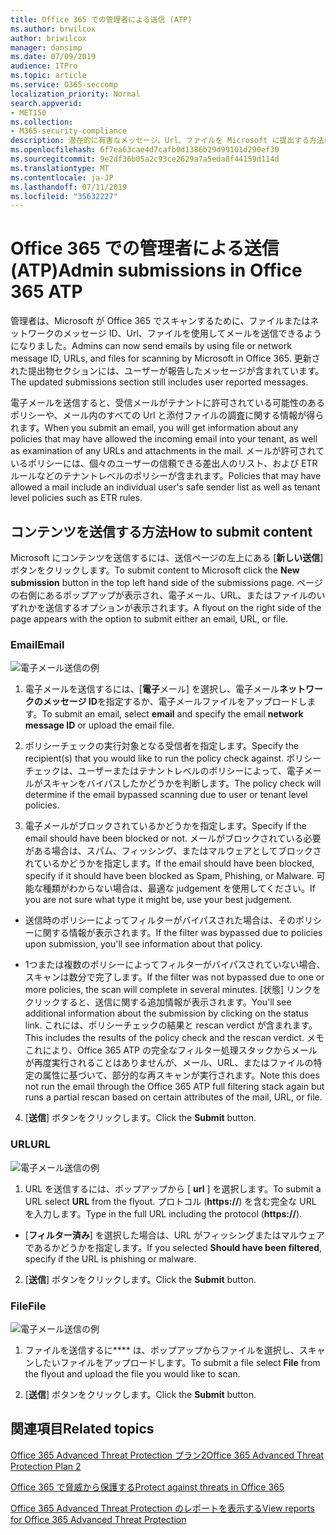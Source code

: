```yaml
---
title: Office 365 での管理者による送信 (ATP)
ms.author: brwilcox
author: briwilcox
manager: dansimp
ms.date: 07/09/2019
audience: ITPro
ms.topic: article
ms.service: O365-seccomp
localization_priority: Normal
search.appverid:
- MET150
ms.collection:
- M365-security-compliance
description: 潜在的に有害なメッセージ、Url、ファイルを Microsoft に提出する方法について説明します。
ms.openlocfilehash: 6f7ea63cae4d7cafb0d1386b29d99101d290ef30
ms.sourcegitcommit: 9e2df36b05a2c93ce2629a7a5eda8f44159d114d
ms.translationtype: MT
ms.contentlocale: ja-JP
ms.lasthandoff: 07/11/2019
ms.locfileid: "35632227"
---
```

# <a name="admin-submissions-in-office-365-atp"></a><span data-ttu-id="5acb2-103">Office 365 での管理者による送信 (ATP)</span><span class="sxs-lookup"><span data-stu-id="5acb2-103">Admin submissions in Office 365 ATP</span></span>

<span data-ttu-id="5acb2-104">管理者は、Microsoft が Office 365 でスキャンするために、ファイルまたはネットワークのメッセージ ID、Url、ファイルを使用してメールを送信できるようになりました。</span><span class="sxs-lookup"><span data-stu-id="5acb2-104">Admins can now send emails by using file or network message ID, URLs, and files for scanning by Microsoft in Office 365.</span></span> <span data-ttu-id="5acb2-105">更新された提出物セクションには、ユーザーが報告したメッセージが含まれています。</span><span class="sxs-lookup"><span data-stu-id="5acb2-105">The updated submissions section still includes user reported messages.</span></span> 

<span data-ttu-id="5acb2-106">電子メールを送信すると、受信メールがテナントに許可されている可能性のあるポリシーや、メール内のすべての Url と添付ファイルの調査に関する情報が得られます。</span><span class="sxs-lookup"><span data-stu-id="5acb2-106">When you submit an email, you will get information about any policies that may have allowed the incoming email into your tenant, as well as examination of any URLs and attachments in the mail.</span></span> <span data-ttu-id="5acb2-107">メールが許可されているポリシーには、個々のユーザーの信頼できる差出人のリスト、および ETR ルールなどのテナントレベルのポリシーが含まれます。</span><span class="sxs-lookup"><span data-stu-id="5acb2-107">Policies that may have allowed a mail include an individual user's safe sender list as well as tenant level policies such as ETR rules.</span></span> 


## <a name="how-to-submit-content"></a><span data-ttu-id="5acb2-108">コンテンツを送信する方法</span><span class="sxs-lookup"><span data-stu-id="5acb2-108">How to submit content</span></span>

<span data-ttu-id="5acb2-109">Microsoft にコンテンツを送信するには、送信ページの左上にある [**新しい送信**] ボタンをクリックします。</span><span class="sxs-lookup"><span data-stu-id="5acb2-109">To submit content to Microsoft click the **New submission** button in the top left hand side of the submissions page.</span></span> <span data-ttu-id="5acb2-110">ページの右側にあるポップアップが表示され、電子メール、URL、またはファイルのいずれかを送信するオプションが表示されます。</span><span class="sxs-lookup"><span data-stu-id="5acb2-110">A flyout on the right side of the page appears with the option to submit either an email, URL, or file.</span></span> 

### <a name="email"></a><span data-ttu-id="5acb2-111">Email</span><span class="sxs-lookup"><span data-stu-id="5acb2-111">Email</span></span>
![電子メール送信の例](media/submission-flyout-email.PNG)
1. <span data-ttu-id="5acb2-113">電子メールを送信するには、[**電子**メール] を選択し、電子メール**ネットワークのメッセージ ID**を指定するか、電子メールファイルをアップロードします。</span><span class="sxs-lookup"><span data-stu-id="5acb2-113">To submit an email, select **email** and specify the email **network message ID** or upload the email file.</span></span> 

2. <span data-ttu-id="5acb2-114">ポリシーチェックの実行対象となる受信者を指定します。</span><span class="sxs-lookup"><span data-stu-id="5acb2-114">Specify the recipient(s) that you would like to run the policy check against.</span></span> <span data-ttu-id="5acb2-115">ポリシーチェックは、ユーザーまたはテナントレベルのポリシーによって、電子メールがスキャンをバイパスしたかどうかを判断します。</span><span class="sxs-lookup"><span data-stu-id="5acb2-115">The policy check will determine if the email bypassed scanning due to user or tenant level policies.</span></span> 

3. <span data-ttu-id="5acb2-116">電子メールがブロックされているかどうかを指定します。</span><span class="sxs-lookup"><span data-stu-id="5acb2-116">Specify if the email should have been blocked or not.</span></span> <span data-ttu-id="5acb2-117">メールがブロックされている必要がある場合は、スパム、フィッシング、またはマルウェアとしてブロックされているかどうかを指定します。</span><span class="sxs-lookup"><span data-stu-id="5acb2-117">If the email should have been blocked, specify if it should have been blocked as Spam, Phishing, or Malware.</span></span> <span data-ttu-id="5acb2-118">可能な種類がわからない場合は、最適な judgement を使用してください。</span><span class="sxs-lookup"><span data-stu-id="5acb2-118">If you are not sure what type it might be, use your best judgement.</span></span>  

* <span data-ttu-id="5acb2-119">送信時のポリシーによってフィルターがバイパスされた場合は、そのポリシーに関する情報が表示されます。</span><span class="sxs-lookup"><span data-stu-id="5acb2-119">If the filter was bypassed due to policies upon submission, you'll see information about that policy.</span></span>

* <span data-ttu-id="5acb2-120">1つまたは複数のポリシーによってフィルターがバイパスされていない場合、スキャンは数分で完了します。</span><span class="sxs-lookup"><span data-stu-id="5acb2-120">If the filter was not bypassed due to one or more policies, the scan will complete in several minutes.</span></span> <span data-ttu-id="5acb2-121">[状態] リンクをクリックすると、送信に関する追加情報が表示されます。</span><span class="sxs-lookup"><span data-stu-id="5acb2-121">You'll see additional information about the submission by clicking on the status link.</span></span> <span data-ttu-id="5acb2-122">これには、ポリシーチェックの結果と rescan verdict が含まれます。</span><span class="sxs-lookup"><span data-stu-id="5acb2-122">This includes the results of the policy check and the rescan verdict.</span></span> <span data-ttu-id="5acb2-123">メモこれにより、Office 365 ATP の完全なフィルター処理スタックからメールが再度実行されることはありませんが、メール、URL、またはファイルの特定の属性に基づいて、部分的な再スキャンが実行されます。</span><span class="sxs-lookup"><span data-stu-id="5acb2-123">Note this does not run the email through the Office 365 ATP full filtering stack again but runs a partial rescan based on certain attributes of the mail, URL, or file.</span></span> 

4. <span data-ttu-id="5acb2-124">[**送信**] ボタンをクリックします。</span><span class="sxs-lookup"><span data-stu-id="5acb2-124">Click the **Submit** button.</span></span>

### <a name="url"></a><span data-ttu-id="5acb2-125">URL</span><span class="sxs-lookup"><span data-stu-id="5acb2-125">URL</span></span>
![電子メール送信の例](media/submission-url-flyout.png)
1. <span data-ttu-id="5acb2-127">URL を送信するには、ポップアップから [ **url** ] を選択します。</span><span class="sxs-lookup"><span data-stu-id="5acb2-127">To submit a URL select **URL** from the flyout.</span></span> <span data-ttu-id="5acb2-128">プロトコル (**https://**) を含む完全な URL を入力します。</span><span class="sxs-lookup"><span data-stu-id="5acb2-128">Type in the full URL including the protocol (**https://**).</span></span> 

* <span data-ttu-id="5acb2-129">[**フィルター済み**] を選択した場合は、URL がフィッシングまたはマルウェアであるかどうかを指定します。</span><span class="sxs-lookup"><span data-stu-id="5acb2-129">If you selected **Should have been filtered**, specify if the URL is phishing or malware.</span></span>

2. <span data-ttu-id="5acb2-130">[**送信**] ボタンをクリックします。</span><span class="sxs-lookup"><span data-stu-id="5acb2-130">Click the **Submit** button.</span></span> 


### <a name="file"></a><span data-ttu-id="5acb2-131">File</span><span class="sxs-lookup"><span data-stu-id="5acb2-131">File</span></span>
![電子メール送信の例](media/submission-file-flyout.PNG)
1. <span data-ttu-id="5acb2-133">ファイルを送信するに\*\*\*\* は、ポップアップからファイルを選択し、スキャンしたいファイルをアップロードします。</span><span class="sxs-lookup"><span data-stu-id="5acb2-133">To submit a file select **File** from the flyout and upload the file you would like to scan.</span></span> 

2. <span data-ttu-id="5acb2-134">[**送信**] ボタンをクリックします。</span><span class="sxs-lookup"><span data-stu-id="5acb2-134">Click the **Submit** button.</span></span>


## <a name="related-topics"></a><span data-ttu-id="5acb2-135">関連項目</span><span class="sxs-lookup"><span data-stu-id="5acb2-135">Related topics</span></span>

[<span data-ttu-id="5acb2-136">Office 365 Advanced Threat Protection プラン2</span><span class="sxs-lookup"><span data-stu-id="5acb2-136">Office 365 Advanced Threat Protection Plan 2</span></span>](office-365-ti.md)
  
[<span data-ttu-id="5acb2-137">Office 365 で脅威から保護する</span><span class="sxs-lookup"><span data-stu-id="5acb2-137">Protect against threats in Office 365</span></span>](protect-against-threats.md)
  
[<span data-ttu-id="5acb2-138">Office 365 Advanced Threat Protection のレポートを表示する</span><span class="sxs-lookup"><span data-stu-id="5acb2-138">View reports for Office 365 Advanced Threat Protection</span></span>](view-reports-for-atp.md)
  

